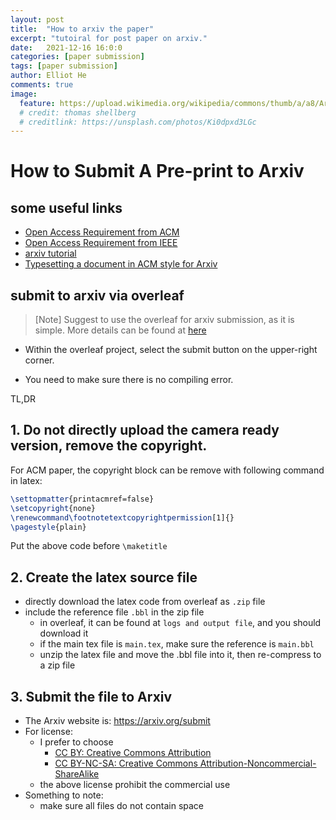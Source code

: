 ```yaml
---
layout: post
title:  "How to arxiv the paper"
excerpt: "tutoiral for post paper on arxiv."
date:   2021-12-16 16:0:0
categories: [paper submission]
tags: [paper submission]
author: Elliot He
comments: true
image:
  feature: https://upload.wikimedia.org/wikipedia/commons/thumb/a/a8/ArXiv_web.svg/1200px-ArXiv_web.svg.png
  # credit: thomas shellberg
  # creditlink: https://unsplash.com/photos/Ki0dpxd3LGc
---
```




# How to Submit A Pre-print to Arxiv


## some useful links
- [Open Access Requirement from ACM](https://www.acm.org/publications/openaccess)
- [Open Access Requirement from IEEE](https://www.acm.org/publications/openaccess)
- [arxiv tutorial](https://zonca.dev/2018/05/pearc18-preprint-arxiv.html)
- [Typesetting a document in ACM style for Arxiv](https://rvprasad.medium.com/typesetting-a-document-in-acm-style-for-arxiv-46967b306f2f)

## submit to arxiv via overleaf

> [Note] Suggest to use the overleaf for arxiv submission, as it is simple. More details can be found at [here](https://www.overleaf.com/learn/how-to/LaTeX_checklist_for_arXiv_submissions)


- Within the overleaf project, select the submit button on the upper-right corner.

- You need to make sure there is no compiling error.



TL,DR

## 1. Do not directly upload the camera ready version, remove the copyright.

For ACM paper, the copyright block can be remove with following command in latex:

```latex
\settopmatter{printacmref=false}
\setcopyright{none}
\renewcommand\footnotetextcopyrightpermission[1]{}
\pagestyle{plain}
```

Put the above code before `\maketitle` 



## 2. Create the latex source file

- directly download the latex code from overleaf as `.zip` file
- include the reference file `.bbl` in the zip file
  - in overleaf, it can be found at `logs and output file`, and you should download it
  - if the main tex file is `main.tex`, make sure the reference is `main.bbl`
  - unzip the latex file and move the .bbl file into it, then re-compress to a zip file

## 3. Submit the file to Arxiv

- The Arxiv website is: https://arxiv.org/submit
- For license:
  - I prefer to choose
    - [CC BY: Creative Commons Attribution](http://creativecommons.org/licenses/by/4.0/) 
    - [CC BY-NC-SA: Creative Commons Attribution-Noncommercial-ShareAlike](http://creativecommons.org/licenses/by-nc-sa/4.0/) 
  - the above license prohibit the commercial use
- Something to note:
  - make sure all files do not contain space

